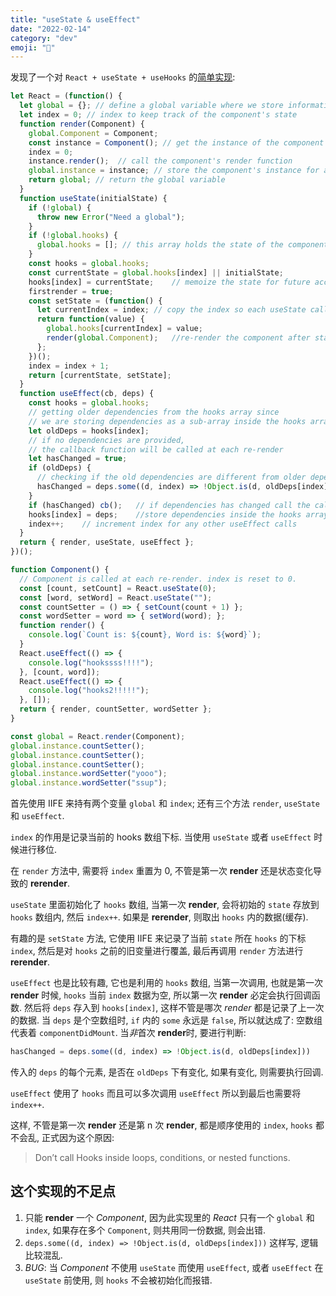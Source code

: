 ```yaml
---
title: "useState & useEffect"
date: "2022-02-14"
category: "dev"
emoji: "🎁"
---
```


发现了一个对 `React + useState + useHooks` 的[简单实现](https://medium.com/swlh/learn-by-implementing-reacts-usestate-and-useeffect-a-simplified-overview-ea8126705a88):

```javascript
let React = (function() {
  let global = {}; // define a global variable where we store information about the component
  let index = 0; // index to keep track of the component's state
  function render(Component) {
    global.Component = Component;
    const instance = Component(); // get the instance of the component
    index = 0;
    instance.render();  // call the component's render function
    global.instance = instance; // store the component's instance for any future calls of the component's functions
    return global; // return the global variable
  }
  function useState(initialState) {
    if (!global) {
      throw new Error("Need a global");
    }
    if (!global.hooks) {
      global.hooks = []; // this array holds the state of the component
    }
    const hooks = global.hooks;
    const currentState = global.hooks[index] || initialState; 
    hooks[index] = currentState;    // memoize the state for future access
    firstrender = true;
    const setState = (function() {
      let currentIndex = index; // copy the index so each useState call will have it's own "closed" value over index (currentIndex)
      return function(value) {
        global.hooks[currentIndex] = value;
        render(global.Component);   //re-render the component after state change
      };
    })();
    index = index + 1;
    return [currentState, setState];
  }
  function useEffect(cb, deps) {
    const hooks = global.hooks; 
    // getting older dependencies from the hooks array since 
    // we are storing dependencies as a sub-array inside the hooks array
    let oldDeps = hooks[index];
    // if no dependencies are provided, 
    // the callback function will be called at each re-render
    let hasChanged = true;    
    if (oldDeps) {
      // checking if the old dependencies are different from older dependencies
      hasChanged = deps.some((d, index) => !Object.is(d, oldDeps[index]));
    }
    if (hasChanged) cb();   // if dependencies has changed call the callback function.
    hooks[index] = deps;    //store dependencies inside the hooks array as a sub-array
    index++;    // increment index for any other useEffect calls
  } 
  return { render, useState, useEffect };
})();

function Component() {
  // Component is called at each re-render. index is reset to 0.
  const [count, setCount] = React.useState(0);
  const [word, setWord] = React.useState("");
  const countSetter = () => { setCount(count + 1) };
  const wordSetter = word => { setWord(word); };
  function render() {
    console.log(`Count is: ${count}, Word is: ${word}`);
  }
  React.useEffect(() => {
    console.log("hookssss!!!!");
  }, [count, word]);
  React.useEffect(() => {
    console.log("hooks2!!!!!");
  }, []);
  return { render, countSetter, wordSetter };
}

const global = React.render(Component);
global.instance.countSetter();
global.instance.countSetter();
global.instance.countSetter();
global.instance.wordSetter("yooo");
global.instance.wordSetter("ssup");
```

首先使用 IIFE 来持有两个变量 `global` 和 `index`; 还有三个方法 `render`, `useState` 和 `useEffect`.

`index` 的作用是记录当前的 hooks 数组下标. 当使用 `useState` 或者 `useEffect` 时候进行移位.

在 `render` 方法中, 需要将 `index` 重置为 0, 不管是第一次 **render** 还是状态变化导致的 **rerender**.

`useState` 里面初始化了 `hooks` 数组, 当第一次 **render**, 会将初始的 `state` 存放到 `hooks` 数组内, 然后 `index++`. 如果是 **rerender**, 则取出 `hooks` 内的数据(缓存).

有趣的是 `setState` 方法, 它使用 IIFE 来记录了当前 `state` 所在 `hooks` 的下标 `index`, 然后是对 `hooks` 之前的旧变量进行覆盖, 最后再调用 `render` 方法进行 **rerender**.

`useEffect` 也是比较有趣, 它也是利用的 `hooks` 数组, 当第一次调用, 也就是第一次 **render** 时候, `hooks` 当前 `index` 数据为空, 所以第一次 **render** 必定会执行回调函数. 然后将 `deps` 存入到 `hooks[index]`, 这样不管是哪次 *render* 都是记录了上一次的数据. 当 `deps` 是个空数组时, `if` 内的 `some` 永远是 `false`, 所以就达成了: 空数组代表着 `componentDidMount`. 当*非*首次 **render**时, 要进行判断:

```javascript
hasChanged = deps.some((d, index) => !Object.is(d, oldDeps[index]))
```

传入的 `deps` 的每个元素, 是否在 `oldDeps` 下有变化, 如果有变化, 则需要执行回调.

`useEffect` 使用了 `hooks` 而且可以多次调用 `useEffect` 所以到最后也需要将 `index++`.

这样, 不管是第一次 **render** 还是第 n 次 **render**, 都是顺序使用的 `index`, `hooks` 都不会乱, 正式因为这个原因:

> Don’t call Hooks inside loops, conditions, or nested functions.

## 这个实现的不足点

1. 只能 **render** 一个 *Component*, 因为此实现里的 *React* 只有一个 `global` 和 `index`, 如果存在多个 `Component`, 则共用同一份数据, 则会出错.
2. `deps.some((d, index) => !Object.is(d, oldDeps[index]))` 这样写, 逻辑比较混乱.
3. *BUG*: 当 *Component* 不使用 `useState` 而使用 `useEffect`, 或者 `useEffect` 在 `useState` 前使用, 则 `hooks` 不会被初始化而报错. 
